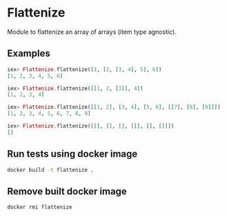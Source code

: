 # Flattenize

Module to flattenize an array of arrays (item type agnostic).

## Examples
```Elixir
iex> Flattenize.flattenize([1, [2, [3, 4], 5], 6])
[1, 2, 3, 4, 5, 6]

iex> Flattenize.flattenize([[1, 2, [3]], 4])
[1, 2, 3, 4]

iex> Flattenize.flattenize([[1, 2], [3, 4], [5, 6], [[7], [8], [9]]])
[1, 2, 3, 4, 5, 6, 7, 8, 9]

iex> Flattenize.flattenize([[], [], [], [[], [], []]])
[]
```

## Run tests using docker image

```Bash
docker build -t flattenize .
```

## Remove built docker image

```Bash
docker rmi flattenize
```
